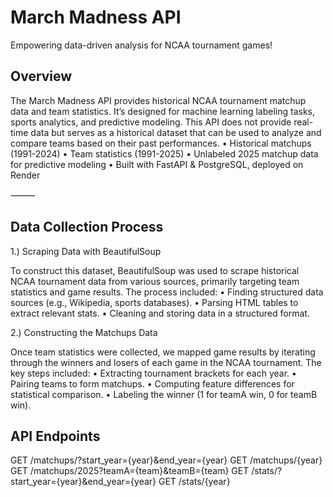 # March Madness API

Empowering data-driven analysis for NCAA tournament games!

## Overview

The March Madness API provides historical NCAA tournament matchup data and team statistics. It’s designed for machine learning labeling tasks, sports analytics, and predictive modeling. This API does not provide real-time data but serves as a historical dataset that can be used to analyze and compare teams based on their past performances.
	•	Historical matchups (1991-2024)
	•	Team statistics (1991-2025)
	•	Unlabeled 2025 matchup data for predictive modeling
	•	Built with FastAPI & PostgreSQL, deployed on Render

⸻

## Data Collection Process

1.) Scraping Data with BeautifulSoup

To construct this dataset, BeautifulSoup was used to scrape historical NCAA tournament data from various sources, primarily targeting team statistics and game results. The process included:
	•	Finding structured data sources (e.g., Wikipedia, sports databases).
	•	Parsing HTML tables to extract relevant stats.
	•	Cleaning and storing data in a structured format.

2.) Constructing the Matchups Data

Once team statistics were collected, we mapped game results by iterating through the winners and losers of each game in the NCAA tournament. The key steps included:
	•	Extracting tournament brackets for each year.
	•	Pairing teams to form matchups.
	•	Computing feature differences for statistical comparison.
	•	Labeling the winner (1 for teamA win, 0 for teamB win).

## API Endpoints
GET /matchups/?start_year={year}&end_year={year}
GET /matchups/{year}
GET /matchups/2025?teamA={team}&teamB={team}
GET /stats/?start_year={year}&end_year={year}
GET /stats/{year}
